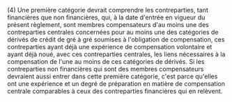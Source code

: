 (4) Une première catégorie devrait comprendre les contreparties, tant financières que non financières, qui, à la date d'entrée en vigueur du présent règlement, sont membres compensateurs d'au moins une des contreparties centrales concernées pour au moins une des catégories de dérivés de crédit de gré à gré soumises à l'obligation de compensation, ces contreparties ayant déjà une expérience de compensation volontaire et ayant déjà noué, avec ces contreparties centrales, les liens nécessaires à la compensation de l'une au moins de ces catégories de dérivés. Si les contreparties non financières qui sont des membres compensateurs devraient aussi entrer dans cette première catégorie, c'est parce qu'elles ont une expérience et un degré de préparation en matière de compensation centrale comparables à ceux des contreparties financières qui en relèvent.